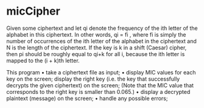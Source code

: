 # micCipher
Given some ciphertext and let qi denote the frequency of the ith letter of the alphabet in this ciphertext. In other words, qi = fi , where fi is simply the number of occurrences of the ith letter of the alphabet in the ciphertext and N is the length of the ciphertext.
If the key is k in a shift (Caesar) cipher, then pi should be roughly equal to qi+k for all i, because the ith letter is mapped to the (i + k)th letter. 
 
This program 
•	take a ciphertext file as input;
•	display MIC values for each key on the screen;
display the right key (i.e. the key that successfully decrypts the given ciphertext) on the screen; (Note that the MIC value that corresponds to the right key is smaller than 0.065.)
•	display a decrypted plaintext (message) on the screen;
•	handle any possible errors;
